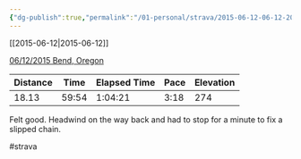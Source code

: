 ```yaml
---
{"dg-publish":true,"permalink":"/01-personal/strava/2015-06-12-06-12-2015-bend-oregon/"}
---
```



[[2015-06-12\|2015-06-12]]

[06/12/2015 Bend, Oregon](https://www.strava.com/activities/324197730)

| Distance | Time  | Elapsed Time | Pace | Elevation |
| -------- | ----- | ------------ | ---- | --------- |
| 18.13    | 59:54 | 1:04:21      | 3:18 | 274       |


Felt good. Headwind on the way back and had to stop for a minute to fix a slipped chain.

#strava
